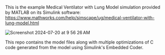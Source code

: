 This is the example Medical Ventilator with Lung Model simulation provided by MATLAB on its Simulink software:
https://www.mathworks.com/help/simscape/ug/medical-ventilator-with-lung-model.html 

![Screenshot 2024-07-20 at 9 56 26 AM](https://github.com/user-attachments/assets/4bcd6636-5596-4866-a432-427af44ca96c)

This repo contains the model files along with multiple optimizations of C code generated from the model using Simulink's Embedded Coder.
